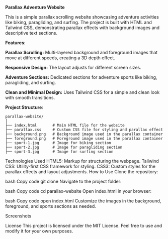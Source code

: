 **Parallax Adventure Website**

This is a simple parallax scrolling website showcasing adventure activities like biking, paragliding, and surfing. The project is built with HTML and Tailwind CSS, demonstrating parallax effects with background images and descriptive text sections.

**Features**:

**Parallax Scrolling:** Multi-layered background and foreground images that move at different speeds, creating a 3D depth effect.

**Responsive Design:**  The layout adjusts for different screen sizes.

**Adventure Sections:**  Dedicated sections for adventure sports like biking, paragliding, and surfing.

**Clean and Minimal Design:**  Uses Tailwind CSS for a simple and clean look with smooth transitions.

**Project Structure**:

    parallax-website/
    │
    ├── index.html       # Main HTML file for the website
    ├── parallax.css     # Custom CSS file for styling and parallax effect
    ├── background.png   # Background image used in the parallax container
    ├── foreground.png   # Foreground image used in the parallax container
    ├── sport-1.jpg      # Image for biking section
    ├── sport-2.jpg      # Image for paragliding section
    ├── sport-3.jpg      # Image for surfing section

Technologies Used
HTML5: Markup for structuring the webpage.
Tailwind CSS: Utility-first CSS framework for styling.
CSS3: Custom styles for the parallax effects and layout adjustments.
How to Use
Clone the repository:

bash
Copy code
git clone <repository-url>
Navigate to the project folder:

bash
Copy code
cd parallax-website
Open index.html in your browser:

bash
Copy code
open index.html
Customize the images in the background, foreground, and sports sections as needed.

Screenshots

License
This project is licensed under the MIT License. Feel free to use and modify it for your own purposes.
